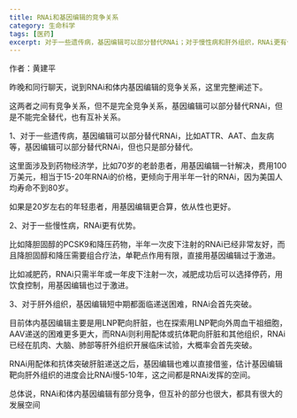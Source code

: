 ```yaml
---
title: RNAi和基因编辑的竞争关系
category: 生命科学
tags: [医药]
excerpt: 对于一些遗传病，基因编辑可以部分替代RNAi；对于慢性病和肝外组织，RNAi更有优势
---
```


作者：黄建平

昨晚和同行聊天，说到RNAi和体内基因编辑的竞争关系，这里完整阐述下。

这两者之间有竞争关系，但不是完全竞争关系，基因编辑可以部分替代RNAi，但是不能完全替代，也有互补关系。

1、对于一些遗传病，基因编辑可以部分替代RNAi，比如ATTR、AAT、血友病等，基因编辑可以部分替代RNAi，但也只是部分替代。

这里面涉及到药物经济学，比如70岁的老龄患者，用基因编辑一针解决，费用100万美元，相当于15-20年RNAi的价格，更倾向于用半年一针的RNAi，因为美国人均寿命不到80岁。

如果是20岁左右的年轻患者，用基因编辑更合算，依从性也更好。

2、对于一些慢性病，RNAi更有优势。

比如降胆固醇的PCSK9和降压药物，半年一次皮下注射的RNAi已经非常友好，而且降胆固醇和降压需要组合疗法，单靶点作用有限，直接用基因编辑过于激进。

比如减肥药，RNAi只需半年或一年皮下注射一次，减肥成功后可以选择停药，用饮食控制，用基因编辑也过于激进。

3、对于肝外组织，基因编辑短中期都面临递送困难，RNAi会首先突破。

目前体内基因编辑主要是用LNP靶向肝脏，也在探索用LNP靶向外周血干祖细胞，AAV递送的困难更多更大，而RNAi则利用配体或抗体靶向肝脏和其他组织，RNAi已经在肌肉、大脑、肺部等肝外组织开展临床试验，大概率会首先突破。

RNAi用配体和抗体突破肝脏递送之后，基因编辑也难以直接借鉴，估计基因编辑靶向肝外组织的进度会比RNAi慢5-10年，这之间都是RNAi发挥的空间。

总体说，RNAi和体内基因编辑有部分竞争，但互补的部分也很大，都具有很大的发展空间
